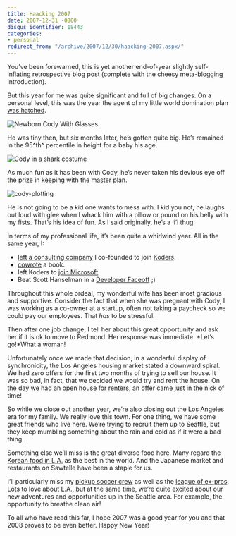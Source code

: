 ```yaml
---
title: Haacking 2007
date: 2007-12-31 -0800
disqus_identifier: 18443
categories:
- personal
redirect_from: "/archive/2007/12/30/haacking-2007.aspx/"
---
```


You’ve been forewarned, this is yet another end-of-year slightly
self-inflating retrospective blog post (complete with the cheesy
meta-blogging introduction).

But this year for me was quite significant and full of big changes. On a
personal level, this was the year the agent of my little world
domination plan [was
hatched](https://haacked.com/archive/2007/06/06/introducing-cody-yokoyama-haack.aspx "Introducing Cody Yokoyama Haack").

![Newborn Cody With
Glasses](https://haacked.com/images/haacked_com/WindowsLiveWriter/Haacking-2007_CF90/newborn-cody-with-glasses_3.jpg "Newborn Cody With Glasses")

He was tiny then, but six months later, he’s gotten quite big. He’s
remained in the 95^th^ percentile in height for a baby his age.

![Cody in a shark
costume](https://haacked.com/images/haacked_com/WindowsLiveWriter/Haacking-2007_CF90/shark-cody_3.jpg "Eating like a shark leads to rapid growth")

As much fun as it has been with Cody, he’s never taken his devious eye
off the prize in keeping with the master plan.

![cody-plotting](https://haacked.com/images/haacked_com/WindowsLiveWriter/Haacking-2007_CF90/cody-plotting_3.jpg "cody-plotting")

He is not going to be a kid one wants to mess with. I kid you not, he
laughs out loud with glee when I whack him with a pillow or pound on his
belly with my fists. That’s his idea of fun. As I said originally, he’s
a li’l thug.

In terms of my professional life, it’s been quite a whirlwind year. All
in the same year, I:

-   [left a consulting
    company](https://haacked.com/archive/2007/05/11/my-last-day-before-starting-a-new-career.aspx "New Career")
    I co-founded to join
    [Koders](http://koders.com/ "Open Source Search").
-   [cowrote](https://haacked.com/archive/2007/09/19/buy-our-book-and-become-an-asp.net-bad-ass.aspx "Buy our book")
    a book.
-   left Koders to [join
    Microsoft](https://haacked.com/archive/2007/09/17/why-is-microsoft-removing-my-mvp-status.aspx "Why is Microsoft removing my MVP Status").
-   Beat Scott Hanselman in a [Developer
    Faceoff](http://www.codesqueeze.com/developer-faceoff-scott-hanselman-vs-phil-haack "Developer Faceoff")
    ;)

Throughout this whole ordeal, my wonderful wife has been most gracious
and supportive. Consider the fact that when she was pregnant with Cody,
I was working as a co-owner at a startup, often not taking a paycheck so
we could pay our employees. That *has* to be stressful.

Then after one job change, I tell her about this great opportunity and
ask her if it is ok to move to Redmond. Her response was immediate.
*Let’s go!*What a woman!

Unfortunately once we made that decision, in a wonderful display of
synchronicity, the Los Angeles housing market stated a downward spiral.
We had zero offers for the first two months of trying to sell our house.
It was so bad, in fact, that we decided we would try and rent the house.
On the day we had an open house for renters, an offer came just in the
nick of time!

So while we close out another year, we’re also closing out the Los
Angeles era for my family. We really love this town. For one thing, we
have some great friends who live here. We’re trying to recruit them up
to Seattle, but they keep mumbling something about the rain and cold as
if it were a bad thing.

Something else we’ll miss is the great diverse food here. Many regard
the [Korean food in
L.A.](https://haacked.com/archive/2005/03/17/Good_Korean_Food_In_Los_Angeles.aspx "Good Korean Food")
as the best in the world. And the Japanese market and restaurants on
Sawtelle have been a staple for us.

I’ll particularly miss my [pickup soccer
crew](https://haacked.com/archive/2005/05/16/ForTheLoveOfSoccer.aspx "For the love of soccer")
as well as the [league of
ex-pros](https://haacked.com/archive/2006/08/23/Soccer_Beat_Down.aspx "Soccer Beatdown").
Lots to love about L.A., but at the same time, we’re quite excited about
our new adventures and opportunities up in the Seattle area. For
example, the opportunity to breathe clean air!

To all who have read this far, I hope 2007 was a good year for you and
that 2008 proves to be even better. Happy New Year!

